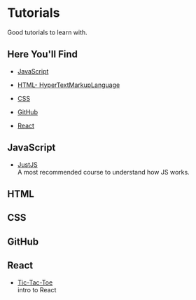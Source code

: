 # Tutorials
Good tutorials to learn with.

## Here You'll Find

* [JavaScript](#JavaScript)

* [HTML- HyperTextMarkupLanguage](#html)

* [CSS](#css)

* [GitHub](#GitHub)

* [React](#React)

## JavaScript
* [JustJS](https://justjavascript.com/)  
A most recommended course to understand how JS works.

## HTML


## CSS

## GitHub


## React

* [Tic-Tac-Toe](https://reactjs.org/tutorial/tutorial.html)  
intro to React